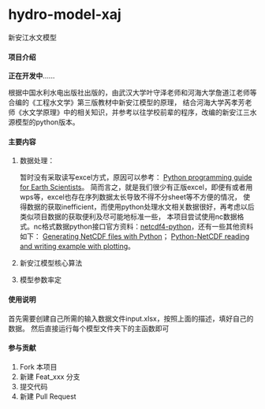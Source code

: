 # hydro-model-xaj
新安江水文模型

#### 项目介绍
**正在开发中**......

根据中国水利水电出版社出版的，由武汉大学叶守泽老师和河海大学詹道江老师等合编的《工程水文学》第三版教材中新安江模型的原理，
结合河海大学芮孝芳老师《水文学原理》中的相关知识，并参考以往学校前辈的程序，改编的新安江三水源模型的python版本。

#### 主要内容
1. 数据处理：

   暂时没有采取读写excel方式，原因可以参考：
[Python programming guide for Earth Scientists](http://python.hydrology-amsterdam.nl/manuals/hydro_python_manual.pdf)。
简而言之，就是我们很少有正版excel，即便有或者用wps等，excel也存在序列数据太长导致不得不分sheet等不方便的情况，
使得数据的获取inefficient，而使用python处理水文相关数据很好，再考虑以后类似项目数据的获取便利及尽可能地标准一些，
本项目尝试使用nc数据格式。nc格式数据python接口官方资料：[netcdf4-python](https://github.com/Unidata/netcdf4-python)，还有一些其他资料如下：
[Generating NetCDF files with Python](http://www.ceda.ac.uk/static/media/uploads/ncas-reading-2015/11_create_netcdf_python.pdf)；
[Python-NetCDF reading and writing example with plotting](http://schubert.atmos.colostate.edu/~cslocum/netcdf_example.html)。

2. 新安江模型核心算法

3. 模型参数率定


#### 使用说明
首先需要创建自己所需的输入数据文件input.xlsx，按照上面的描述，填好自己的数据。
然后直接运行每个模型文件夹下的主函数即可

#### 参与贡献

1. Fork 本项目
2. 新建 Feat_xxx 分支
3. 提交代码
4. 新建 Pull Request